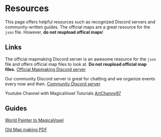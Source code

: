 # Resources
This page offers helpful resources such as recognized Discord servers and community-written guides. The official maps are a great resource for the `json` file. However, **do not reupload offical maps**!

## Links
The official mapmaking Discord server is an awesome resource for the `json` file and offers official map files to look at. **Do not reupload official map files.**
[Official Mapmaking Discord server](https://discord.gg/sJA3cs4DEV)

Our community Discord server is great for chatting and we organize events every now and then.
[Community Discord server](https://discord.gg/t5zhZRJ2w3)

Youtube Channel with MagicaVoxel Tutorials
[ArtChanny97](https://youtube.com/c/ArtChanny97)

## Guides
[World Painter to MagicaVoxel](./communityguides/worldpainter.md)

[Old Map making PDF](./communityguides/pdf.md)